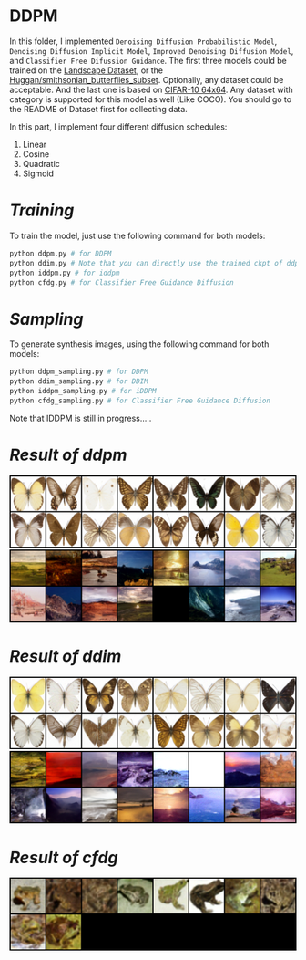 # DDPM

In this folder, I implemented `Denoising Diffusion Probabilistic Model`, `Denoising Diffusion Implicit Model`, `Improved Denoising Diffusion Model`, and `Classifier Free Difussion Guidance`. The first three models could be  trained on the [Landscape Dataset](https://www.kaggle.com/datasets/arnaud58/landscape-pictures), or the  [Huggan/smithsonian_butterflies_subset](https://huggingface.co/datasets/huggan/smithsonian_butterflies_subset). Optionally, any dataset could be acceptable. And the last one is based on [CIFAR-10 64x64](https://www.kaggle.com/datasets/joaopauloschuler/cifar10-64x64-resized-via-cai-super-resolution). Any dataset with category is supported for this model as well (Like COCO). You should go to the README of Dataset first for collecting data.


In this part, I implement four different diffusion schedules:
1. Linear
2. Cosine
3. Quadratic
4. Sigmoid


# _Training_ #
To train the model, just use the following command for both models:

```bash
python ddpm.py # for DDPM
python ddim.py # Note that you can directly use the trained ckpt of ddpm on this model without retraining
python iddpm.py # for iddpm
python cfdg.py # for Classifier Free Guidance Diffusion
```

# _Sampling_ #
To generate synthesis images, using the following command for both models:
```bash
python ddpm_sampling.py # for DDPM
python ddim_sampling.py # for DDIM
python iddpm_sampling.py # for iDDPM
python cfdg_sampling.py # for Classifier Free Guidance Diffusion
```

Note that IDDPM is still in progress.....

# _Result of ddpm_ #
![image](https://github.com/tungyen/Deep_learning_CV/blob/master/GenAI/DDPM/images/DDPM_butterfly.png)
![image](https://github.com/tungyen/Deep_learning_CV/blob/master/GenAI/DDPM/images/DDPM_landscape.png)

# _Result of ddim_ #
![image](https://github.com/tungyen/Deep_learning_CV/blob/master/GenAI/DDPM/images/DDIM_butterfly.png)
![image](https://github.com/tungyen/Deep_learning_CV/blob/master/GenAI/DDPM/images/DDIM_landscape.png)

# _Result of cfdg_ #
![image](https://github.com/tungyen/Deep_learning_CV/blob/master/GenAI/DDPM/images/cfdg_res.png)
